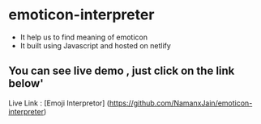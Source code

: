 # emoticon-interpreter

- It help us to find meaning of emoticon
- It built using Javascript and hosted on netlify

## You can see live demo , just click on the link below'


Live Link : [Emoji Interpretor] (https://github.com/NamanxJain/emoticon-interpreter)
